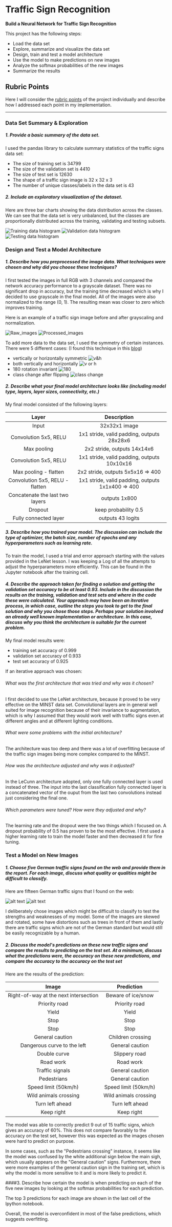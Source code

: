 # **Traffic Sign Recognition**


**Build a Neural Network for Traffic Sign Recognition**

This project has the following steps:
* Load the data set
* Explore, summarize and visualize the data set
* Design, train and test a model architecture
* Use the model to make predictions on new images
* Analyze the softmax probabilities of the new images
* Summarize the results


[//]: # (Image References)

[image1]: ./images/histogram_train.png "Training data histogram"
[image2]: ./images/histogram_valid.png "Validation data histogram"
[image3]: ./images/histogram_test.png "Test data histogram"
[image4]: ./images/example_raw.png "Raw RGB - as loaded"
[image5]: ./images/example_norm.png "Images after normalization and grayscaling"
[image6]: ./images/vertically_or_horizontally.png "vertically or horizontally flipable"
[image7]: ./images/vertically_and_horizontally.png "vertically and horizontally flipable"
[image8]: ./images/180.png "180 roattion invariant"
[image9]: ./images/class_change.png "class change"
[image10]: ./images/my_images.png "random images"
[image11]: ./images/my_images_proc.png "random images preprocessed"



## Rubric Points
Here I will consider the [rubric points](https://review.udacity.com/#!/rubrics/481/view) of the project individually and describe how I addressed each point in my implementation.  

---

### Data Set Summary & Exploration

##### 1. Provide a basic summary of the data set.

I used the pandas library to calculate summary statistics of the traffic signs data set:

* The size of training set is 34799
* The size of the validation set is 4410
* The size of test set is 12630
* The shape of a traffic sign image is 32 x 32 x 3
* The number of unique classes/labels in the data set is 43

##### 2. Include an exploratory visualization of the dataset.

Here are three bar charts showing the data distribution across the classes. We can see that the data set is very unbalanced, but the classes are proportionally distributed across the training, validating and testing subsets.

![Training data histogram][image1]
![Validation data histogram][image2]
![Testing data histogram][image3]

### Design and Test a Model Architecture

##### 1. Describe how you preprocessed the image data. What techniques were chosen and why did you choose these techniques?

I first tested the images in full RGB with 3 channels and compared the network accuracy performance to a grayscale dataset. There was no significant drop in accuracy, but the training time decreased which is why I decided to use grayscale in the final model. All of the images were also normalized to the range (0, 1). The resulting mean was closer to zero which improves training.

Here is an example of a traffic sign image before and after grayscaling and normalization.

![Raw_images][image4]
![Processed_images][image5]

To add more data to the data set, I used the symmetry of certain instances. There were 5 different cases:
(I found this technique in this [blog](http://navoshta.com/traffic-signs-classification/))

* vertically or horizontally symmetric
![v&h][image6]
* both vertically and horizontally
![v or h][image7]
* 180 rotation invariant
![180][image8]
* class change after flipping
![class change][image9]


##### 2. Describe what your final model architecture looks like (including model type, layers, layer sizes, connectivity, etc.)

My final model consisted of the following layers:

| Layer         		|     Description	        					|
|:---------------------:|:---------------------------------------------:|
| Input         		| 32x32x1 image   							|
| Convolution 5x5, RELU    	| 1x1 stride, valid padding, outputs 28x28x6 	|
| Max pooling	      	| 2x2 stride,  outputs 14x14x6				|
| Convolution 5x5, RELU    | 1x1 stride, valid padding, outputs 10x10x16   									|
| Max pooling - flatten	| 2x2 stride,  outputs 5x5x16    => 400  									|
|				Convolution 5x5, RELU - flatten	|	1x1 stride, valid padding, outputs 1x1x400	=> 400									|
|Concatenate the last two layers				|								outputs 1x800				|
|Dropout | keep probability 0.5|
| Fully connected layer | outputs 43 logits |



##### 3. Describe how you trained your model. The discussion can include the type of optimizer, the batch size, number of epochs and any hyperparameters such as learning rate.

To train the model, I used a trial and error approach starting with the values provided in the LeNet lesson. I was keeping a Log of all the attempts to adjust the hyperparameters more efficiently. This can be found in the Jupyter notebook after the training cell.

##### 4. Describe the approach taken for finding a solution and getting the validation set accuracy to be at least 0.93. Include in the discussion the results on the training, validation and test sets and where in the code these were calculated. Your approach may have been an iterative process, in which case, outline the steps you took to get to the final solution and why you chose those steps. Perhaps your solution involved an already well known implementation or architecture. In this case, discuss why you think the architecture is suitable for the current problem.

My final model results were:
* training set accuracy of 0.999
* validation set accuracy of 0.933
* test set accuracy of 0.925

If an iterative approach was chosen:
###### What was the first architecture that was tried and why was it chosen?
I first decided to use the LeNet architecture, because it proved to be very effective on the MINST data set. Convolutional layers are in general well suited for image recognition because of their invariance to augmentation, which is why I assumed that they would work well with traffic signs even at different angles and at different lighting conditions.
###### What were some problems with the initial architecture?
The architecture was too deep and there was a lot of overfitting because of the traffic sign images being more complex compared to the MINST.
###### How was the architecture adjusted and why was it adjusted?
In the LeCunn architecture adopted, only one fully connected layer is used instead of three. The input into the last classification fully connected layer is a concatenated vector of the ouput from the last two convolutions instead just considering the final one.
######  Which parameters were tuned? How were they adjusted and why?
The learning rate and the dropout were the two things which I focused on. A dropout probability of 0.5 has proven to be the most effective. I first used a higher learning rate to train the model faster and then decreased it for fine tuning.



### Test a Model on New Images

##### 1. Choose five German traffic signs found on the web and provide them in the report. For each image, discuss what quality or qualities might be difficult to classify.

Here are fifteen German traffic signs that I found on the web:

![alt text][image10] ![alt text][image11]

I deliberately chose images which might be difficult to classify to test the strengths and weaknesses of my model. Some of the images are skewed and rotated, some have distortions such as trees in front of them and lastly there are traffic signs which are not of the German standard but would still be easily recognizable by a human.

##### 2. Discuss the model's predictions on these new traffic signs and compare the results to predicting on the test set. At a minimum, discuss what the predictions were, the accuracy on these new predictions, and compare the accuracy to the accuracy on the test set

Here are the results of the prediction:

| Image			        |     Prediction	        					|
|:---------------------:|:---------------------------------------------:|
| Right-of-way at the next intersection 	| Beware of ice/snow| FALSE |
| Priority road | Priority road		| TRUE |
| Yield					| Yield		|TRUE |
| Stop	      		| Stop				 				|TRUE |
| Stop	| Stop     							|TRUE |
| General caution	| Children crossing |  FALSE |
| Dangerous curve to the left | General caution | FALSE |
| Double curve	| Slippery road  | FALSE |
| Road work	| Road work  | TRUE |
| Traffic signals| General caution | FALSE |
| Pedestrians	| General caution 	| FALSE |
| Speed limit (50km/h)	| Speed limit (50km/h) 	| TRUE |
| Wild animals crossing	|Wild animals crossing  | TRUE |
|Turn left ahead | Turn left ahead| TRUE|
| Keep right	| Keep right  | TRUE |


The model was able to correctly predict 9 out of 15 traffic signs, which gives an accuracy of 60%. This does not compare favorably to the accuracy on the test set, however this was expected as the images chosen were hard to predict on purpose.

In some cases, such as the "Pedestrians crossing" instance, it seems like the model was confused by the white additional sign below the main sigh, which usually appears on the "General caution" signs. Furthermore, there were more examples of the general caution sign in the training set, which is why the model is more sensitive to it and is more likely to predict it. 

####3. Describe how certain the model is when predicting on each of the five new images by looking at the softmax probabilities for each prediction.

The top 3 predictions for each image are shown in the last cell of the Ipython notebook.

Overall, the model is overconfident in most of the false predictions, which suggests overfitting.
